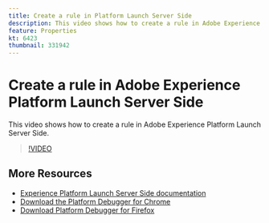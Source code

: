 ```yaml
---
title: Create a rule in Platform Launch Server Side
description: This video shows how to create a rule in Adobe Experience Platform Launch Server Side.
feature: Properties
kt: 6423
thumbnail: 331942
---
```


# Create a rule in Adobe Experience Platform Launch Server Side

This video shows how to create a rule in Adobe Experience Platform Launch Server Side. 

>[!VIDEO](https://video.tv.adobe.com/v/331942?quality=12&learn=on)

## More Resources

* [Experience Platform Launch Server Side documentation](https://experienceleague.adobe.com/docs/launch/using/server-side-info/server-side-overview.html)
* [Download the Platform Debugger for Chrome](https://chrome.google.com/webstore/detail/adobe-experience-platform/bfnnokhpnncpkdmbokanobigaccjkpob)
* [Download Platform Debugger for Firefox](https://addons.mozilla.org/en-US/firefox/addon/adobe-experience-platform-dbg/)